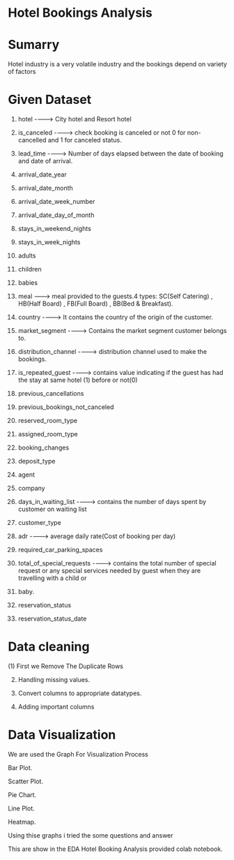 # Hotel Bookings Analysis

# Sumarry #

Hotel industry is a very volatile industry and the bookings depend on variety of factors 

# Given Dataset #

1.  hotel  ----> City hotel and Resort hotel

2.  is_canceled   ----> check booking is canceled or not 0 for non-cancelled and 1 for canceled status.

3.  lead_time  ----> Number of days elapsed between the date of booking and date of arrival.

4.  arrival_date_year

5.  arrival_date_month

6.  arrival_date_week_number

7.  arrival_date_day_of_month

8.  stays_in_weekend_nights

9.  stays_in_week_nights

10. adults

11. children

12. babies

13. meal   ---> meal provided to the guests.4 types: SC(Self Catering) , HB(Half Board) , FB(Full Board) , BB(Bed & Breakfast).

14. country  ----> It contains the country of the origin of the customer.

15. market_segment   ----> Contains the market segment customer belongs to.

16. distribution_channel  ----> distribution channel used to make the bookings.


17. is_repeated_guest  ----> contains value indicating if the guest has had the stay at same hotel (1) before or not(0) 

18. previous_cancellations

19. previous_bookings_not_canceled

20. reserved_room_type

21. assigned_room_type

22. booking_changes

23. deposit_type

24. agent

25. company

26. days_in_waiting_list  ----> contains the number of days spent by customer on waiting list

27. customer_type

28. adr ----> average daily rate(Cost of booking per day)

29. required_car_parking_spaces

30. total_of_special_requests  ----> contains the total number of special request or any special services needed by guest when they are travelling with a child or 

31. baby.

32. reservation_status

33. reservation_status_date

# Data cleaning #

(1) First we Remove The Duplicate Rows

2) Handling missing values.

3) Convert columns to appropriate datatypes.

4) Adding important columns

# Data Visualization #

We are used the Graph For Visualization Process 

Bar Plot.

Scatter Plot.

Pie Chart.

Line Plot.

Heatmap.

Using thise graphs i tried the some questions and answer 

This are show in the EDA Hotel Booking Analysis provided colab notebook.



  
